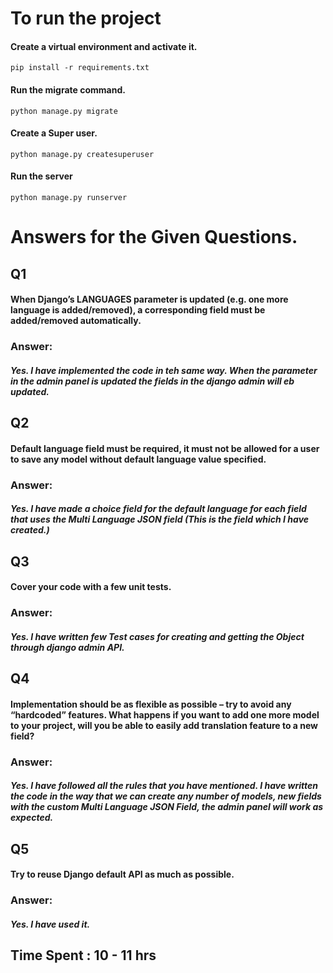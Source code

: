 # To run the project

#### Create a virtual environment and activate it.
```
pip install -r requirements.txt
```
#### Run the migrate command.
```
python manage.py migrate
```
#### Create a Super user.
```
python manage.py createsuperuser
```
#### Run the server
```
python manage.py runserver
```


# Answers for the Given Questions.

## Q1
#### When Django’s LANGUAGES parameter is updated (e.g. one more language is added/removed), a corresponding field must be added/removed automatically.

### Answer:
##### Yes. I have implemented the code in teh same way. When the parameter in the admin panel is updated the fields in the django admin will eb updated.

## Q2
#### Default language field must be required, it must not be allowed for a user to save any model without default language value specified.

### Answer:
##### Yes. I have made a choice field for the default language for each field that uses the Multi Language JSON field (This is the field which I have created.)

## Q3
#### Cover your code with a few unit tests.

### Answer:
##### Yes. I have written few Test cases for creating and getting the Object through django admin API.

## Q4
#### Implementation should be as flexible as possible – try to avoid any “hardcoded” features. What happens if you want to add one more model to your project, will you be able to easily add translation feature to a new field?

### Answer:
##### Yes. I have followed all the rules that you have mentioned. I have written the code in the way that we can create any number of models, new fields with the custom Multi Language JSON Field, the admin panel will work as expected.

## Q5
#### Try to reuse Django default API as much as possible.

### Answer:
##### Yes. I have used it.


## Time Spent : 10 - 11 hrs


